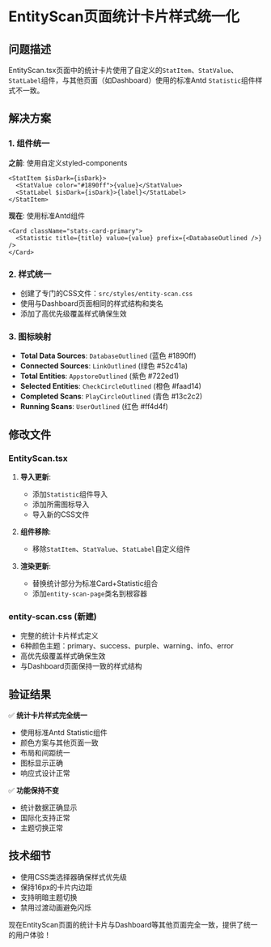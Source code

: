 # EntityScan页面统计卡片样式统一化

## 问题描述

EntityScan.tsx页面中的统计卡片使用了自定义的`StatItem`、`StatValue`、`StatLabel`组件，与其他页面（如Dashboard）使用的标准Antd `Statistic`组件样式不一致。

## 解决方案

### 1. 组件统一

**之前**: 使用自定义styled-components

```tsx
<StatItem $isDark={isDark}>
  <StatValue color="#1890ff">{value}</StatValue>
  <StatLabel $isDark={isDark}>{label}</StatLabel>
</StatItem>
```

**现在**: 使用标准Antd组件

```tsx
<Card className="stats-card-primary">
  <Statistic title={title} value={value} prefix={<DatabaseOutlined />} />
</Card>
```

### 2. 样式统一

- 创建了专门的CSS文件：`src/styles/entity-scan.css`
- 使用与Dashboard页面相同的样式结构和类名
- 添加了高优先级覆盖样式确保生效

### 3. 图标映射

- **Total Data Sources**: `DatabaseOutlined` (蓝色 #1890ff)
- **Connected Sources**: `LinkOutlined` (绿色 #52c41a)
- **Total Entities**: `AppstoreOutlined` (紫色 #722ed1)
- **Selected Entities**: `CheckCircleOutlined` (橙色 #faad14)
- **Completed Scans**: `PlayCircleOutlined` (青色 #13c2c2)
- **Running Scans**: `UserOutlined` (红色 #ff4d4f)

## 修改文件

### EntityScan.tsx

1. **导入更新**:
   - 添加`Statistic`组件导入
   - 添加所需图标导入
   - 导入新的CSS文件

2. **组件移除**:
   - 移除`StatItem`、`StatValue`、`StatLabel`自定义组件

3. **渲染更新**:
   - 替换统计部分为标准Card+Statistic组合
   - 添加`entity-scan-page`类名到根容器

### entity-scan.css (新建)

- 完整的统计卡片样式定义
- 6种颜色主题：primary、success、purple、warning、info、error
- 高优先级覆盖样式确保生效
- 与Dashboard页面保持一致的样式结构

## 验证结果

✅ **统计卡片样式完全统一**

- 使用标准Antd Statistic组件
- 颜色方案与其他页面一致
- 布局和间距统一
- 图标显示正确
- 响应式设计正常

✅ **功能保持不变**

- 统计数据正确显示
- 国际化支持正常
- 主题切换正常

## 技术细节

- 使用CSS类选择器确保样式优先级
- 保持16px的卡片内边距
- 支持明暗主题切换
- 禁用过渡动画避免闪烁

现在EntityScan页面的统计卡片与Dashboard等其他页面完全一致，提供了统一的用户体验！
